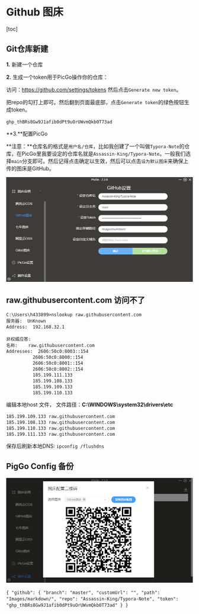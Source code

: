 # Github 图床

[toc]

## Git仓库新建

**1.** 新建一个仓库

**2.** 生成一个token用于PicGo操作你的仓库：

访问：https://github.com/settings/tokens   然后点击`Generate new token`。

把repo的勾打上即可。然后翻到页面最底部，点击`Generate token`的绿色按钮生成token。

`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`



**3.**配置PicGo

**注意：**仓库名的格式是`用户名/仓库`，比如我创建了一个叫做`Typora-Note`的仓库，在PicGo里我要设定的仓库名就是`Assassin-King/Typora-Note`。一般我们选择`main`分支即可。然后记得点击确定以生效，然后可以点击`设为默认图床`来确保上传的图床是GitHub。

![image-20221018170036625](https://raw.githubusercontent.com/Assassin-King/Typora-Note/master/Images/markdown/image-20221018170036625.png?token=AHO3KZLSUPY4H4VBODSA3BTDJZVXE)



## raw.githubusercontent.com 访问不了

```
C:\Users\h433899>nslookup raw.githubusercontent.com
服务器:  UnKnown
Address:  192.168.32.1

非权威应答:
名称:    raw.githubusercontent.com
Addresses:  2606:50c0:8003::154
          2606:50c0:8000::154
          2606:50c0:8001::154
          2606:50c0:8002::154
          185.199.111.133
          185.199.108.133
          185.199.109.133
          185.199.110.133
```



编辑本地host 文件， 文件路径：**C:\WINDOWS\system32\drivers\etc** 

```
185.199.109.133 raw.githubusercontent.com
185.199.108.133 raw.githubusercontent.com
185.199.110.133 raw.githubusercontent.com
185.199.111.133 raw.githubusercontent.com
```

保存后刷新本地DNS:  `ipconfig /flushdns`

## PigGo Config 备份

![image-20221018171200863](https://raw.githubusercontent.com/Assassin-King/Typora-Note/master/Images/markdown/image-20221018171200863.png?token=AHO3KZPG2CMGF7HBZVO7WMDDJZXB4)

`{
	"github": {
		"branch": "master",
		"customUrl": "",
		"path": "Images/markdown/",
		"repo": "Assassin-King/Typora-Note",
		"token": "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"
	}
}`